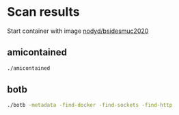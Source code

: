 # Scan results

Start container with image [nodyd/bsidesmuc2020](https://hub.docker.com/r/nodyd/bsidesmuc2020)

## amicontained

```bash
./amicontained

```

## botb

```bash
./botb -metadata -find-docker -find-sockets -find-http


```
